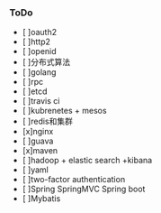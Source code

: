 ### ToDo
- [ ]oauth2
- [ ]http2
- [ ]openid
- [ ]分布式算法
- [ ]golang
- [ ]rpc
- [ ]etcd
- [ ]travis ci
- [ ]kubrenetes + mesos
- [ ]redis和集群
- [x]nginx
- [ ]guava
- [x]maven
- [ ]hadoop + elastic search +kibana
- [ ]yaml
- [ ]two-factor authentication
- [ ]Spring SpringMVC Spring boot
- [ ]Mybatis
